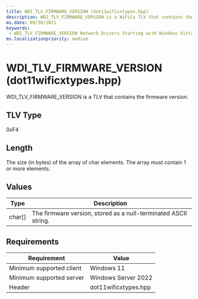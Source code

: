 ```yaml
---
title: WDI_TLV_FIRMWARE_VERSION (dot11wificxtypes.hpp)
description: WDI_TLV_FIRMWARE_VERSION is a WiFiCx TLV that contains the firmware version.
ms.date: 09/30/2021
keywords:
 - WDI_TLV_FIRMWARE_VERSION Network Drivers Starting with Windows Vista
ms.localizationpriority: medium
---
```


# WDI\_TLV\_FIRMWARE\_VERSION (dot11wificxtypes.hpp)


WDI\_TLV\_FIRMWARE\_VERSION is a TLV that contains the firmware version.

## TLV Type


0xF4

## Length


The size (in bytes) of the array of char elements. The array must contain 1 or more elements.

## Values


| Type     | Description                                                     |
|----------|-----------------------------------------------------------------|
| char\[\] | The firmware version, stored as a null-terminated ASCII string. |

 

## Requirements

|Requirement|Value|
|--- |--- |
|Minimum supported client|Windows 11|
|Minimum supported server|Windows Server 2022|
|Header|dot11wificxtypes.hpp|


 

 




